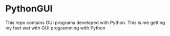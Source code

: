 # PythonGUI
This repo contains GUI programs developed with Python. This is me getting my feet wet with GUI programming with Python
